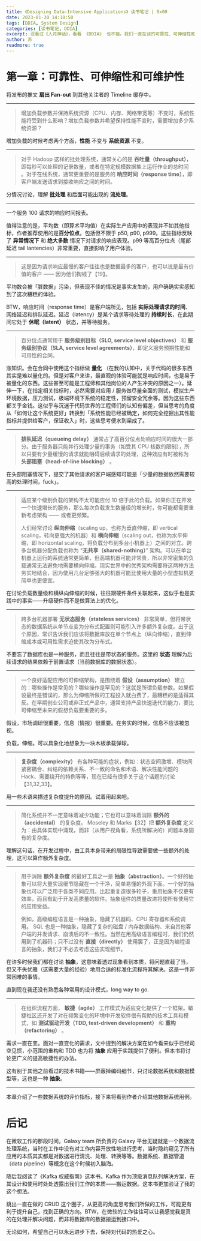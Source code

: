 ```yaml
---
title: 《Designing Data-Intensive Applications》 读书笔记 | 0x00
date: 2023-01-30 14:18:50
tags: [DDIA, System Design]
categories: [读书笔记, DDIA]
excerpt: 没看过《人月神话》，看看 《DDIA》 也不错。我们一直在谈的可靠性、可伸缩性和可维护性到底是什么？
author: 苏
readmore: true
---
```

# 第一章：可靠性、可伸缩性和可维护性

<!-- > ![图 1-3 用于分发推特至关注者的数据流水线，2012 年 11 月的负载参数【16】](https://1126993343-files.gitbook.io/~/files/v0/b/gitbook-x-prod.appspot.com/o/spaces%2F-MHdCOHMs3fNDC20H5qi%2Fuploads%2Fgit-blob-31a6740f3d8fa7b256e88ed10f00a2e162125646%2Ffig1-3.png) -->

将发布的推文 **扇出 Fan-out** 到其他关注者的 Timeline 缓存中。

------------

>增加负载参数并保持系统资源（CPU、内存、网络带宽等）不变时，系统性能将受到什么影响？增加负载参数并希望保持性能不变时，需要增加多少系统资源？

增加负载的时候考虑两个方面，**性能** 不变与 **系统资源** 不变。

----------

> 对于 Hadoop 这样的批处理系统，通常关心的是 **吞吐量（throughput）**，即每秒可以处理的记录数量，或者在特定规模数据集上运行作业的总时间 。对于在线系统，通常更重要的是服务的 **响应时间（response time）**，即客户端发送请求到接收响应之间的时间。

分情况讨论，理解 **批处理** 和后面可能出现的 **流处理**。

----------

<!-- > ![图 1-4 展示了一个服务 100 次请求响应时间的均值与百分位数](https://1126993343-files.gitbook.io/~/files/v0/b/gitbook-x-prod.appspot.com/o/spaces%2F-MHdCOHMs3fNDC20H5qi%2Fuploads%2Fgit-blob-14ae4b436ce95f2e6343f794ccfbe5b74dfca608%2Ffig1-4.png?alt=media) -->

一个服务 100 请求的响应时间报表。

值得注意的是，平均数（即算术平均值）在实际生产应用中的表现并不如其他指标，作者推荐使用的是**百分位点**，包括但不限于 p50, p90, p999。这些指标反映了 **异常情况下** 和 **绝大多数** 情况下对请求的响应表现。p99 等高百分位点（尾部延迟 tail lantencies）非常重要，直接影响了用户体验。

---------

> 这是因为请求响应最慢的客户往往也是数据最多的客户，也可以说是最有价值的客户 —— 因为他们掏钱了【19】。

平均数会被「脏数据」污染，但表现不佳的情况是事实发生的，用户确确实实感知到了这次糟糕的体验。

BTW，响应时间（response time）是客户端所见，包括 **实际处理请求的时间**、网络延迟和排队延迟。延迟（latency）是某个请求等待处理的 **持续时长**，在此期间它处于 **休眠（latent）** 状态，并等待服务。

----------

> 百分位点通常用于 **服务级别目标（SLO, service level objectives）** 和 **服务级别协议（SLA, service level agreements）**，即定义服务预期性能和可用性的合同。

涨知识。会在合同中使用这个指标做 **量化** （在我的认知中，关于代码的很多东西其实是难以量化的。但是对客户来讲，最直观的体验可能就是响应时间，也是易于被量化的东西。这些甚至可能是工程师和其他岗位的人产生冲突的原因之一）。延伸一下，在指定相关指标时，必然需要对应用 / 服务做尽量全面的测试，模拟生产环境数据，压力测试，极端环境下系统的稳定性，预留安全冗余等。因为这些东西都关乎金钱。这似乎与沉迷于代码世界的工程师们的认知有偏差，但当思考的角度从「如何让这个系统更好」转换到「系统性能已经被确定，如何完全挖掘出其性能指标并提供给客户，保证收入」时，这些思考便水到渠成了。

----------

> **排队延迟（queueing delay）** 通常占了高百分位点处响应时间的很大一部分。由于服务器只能并行处理少量的事务（如受其 CPU 核数的限制），所以只要有少量缓慢的请求就能阻碍后续请求的处理，这种效应有时被称为 **头部阻塞（head-of-line blocking）** 。

在头部阻塞情况下，提交了其他请求的客户端感知可能是「少量的数据依然需要较高的处理时间，fuck」。

----------

> 适应某个级别负载的架构不太可能应付 10 倍于此的负载。如果你正在开发一个快速增长的服务，那么每次负载发生数量级的增长时，你可能都需要重新考虑架构 —— 或者更频繁。
>
> 人们经常讨论 **纵向伸缩**（scaling up，也称为垂直伸缩，即 vertical scaling，转向更强大的机器）和 **横向伸缩**（scaling out，也称为水平伸缩，即 horizontal scaling，将负载分布到多台小机器上）之间的对立。跨多台机器分配负载也称为 “**无共享（shared-nothing）**” 架构。可以在单台机器上运行的系统通常更简单，但高端机器可能非常贵，所以非常密集的负载通常无法避免地需要横向伸缩。现实世界中的优秀架构需要将这两种方法务实地结合，因为使用几台足够强大的机器可能比使用大量的小型虚拟机更简单也更便宜。

在讨论负载数量级和横纵向伸缩的时候，往往跟硬件条件关联起来，这似乎也是实践中的事实——升级硬件而不是做算法上的优化。

--------

> 跨多台机器部署 **无状态服务（stateless services）** 非常简单，但将带状态的数据系统从单节点变为分布式配置则可能引入许多额外复杂度。出于这个原因，常识告诉我们应该将数据库放在单个节点上（纵向伸缩），直到伸缩成本或可用性需求迫使其改为分布式。

不要忘了数据库也是一种服务，而且往往是带状态的服务。这里的 **状态** 理解为后续请求的结果依赖于前置请求（当前数据库的数据状态）。

----------

> 一个良好适配应用的可伸缩架构，是围绕着 **假设（assumption）** 建立的：哪些操作是常见的？哪些操作是罕见的？这就是所谓负载参数。如果假设最终是错误的，那么为伸缩所做的工程投入就白费了，最糟糕的是适得其反。在早期创业公司或非正式产品中，通常支持产品快速迭代的能力，要比可伸缩至未来的假想负载要重要的多。

假设，市场调研很重要，信息（情报）很重要。在务实的时候，信息不应该被忽视。

负载，伸缩。可以具象化地想象为一块木板承载弹球。

--------------

> **复杂度（complexity）** 有各种可能的症状，例如：状态空间激增、模块间紧密耦合、纠结的依赖关系、不一致的命名和术语、解决性能问题的 Hack、需要绕开的特例等等，现在已经有很多关于这个话题的讨论【31,32,33】。

用一些术语来描述复杂度提升的原因。试着用起来吧。

------

> 简化系统并不一定意味着减少功能；它也可以意味着消除 **额外的（accidental）** 的复杂度。 Moseley 和 Marks【32】把 **额外复杂度** 定义为：由具体实现中涌现，而非（从用户视角看，系统所解决的）问题本身固有的复杂度。

理解这句话，在开发过程中，由工具本身带来的局限性导致需要做一些额外的处理，这可以算作额外复杂度。

-----------

> 用于消除 **额外复杂度** 的最好工具之一是 **抽象（abstraction）**。一个好的抽象可以将大量实现细节隐藏在一个干净，简单易懂的外观下面。一个好的抽象也可以广泛用于各类不同应用。比起重复造很多轮子，重用抽象不仅更有效率，而且有助于开发高质量的软件。抽象组件的质量改进将使所有使用它的应用受益。
>
> 例如，高级编程语言是一种抽象，隐藏了机器码、CPU 寄存器和系统调用。 SQL 也是一种抽象，隐藏了复杂的磁盘 / 内存数据结构、来自其他客户端的并发请求、崩溃后的不一致性。当然在用高级语言编程时，我们仍然用到了机器码；只不过没有 **直接（directly）** 使用罢了，正是因为编程语言的抽象，我们才不必去考虑这些实现细节。

在许多时候我们都在讨论 **抽象**，这意味着透过现象看到本质，将问题直截了当，但又不失优雅（这需要大量的经验）地用合适的标准化流程将其解决。这是一件非常困难的事情。

直到现在我还没有熟悉各种常用的设计模式，long way to go.

----------

> 在组织流程方面， **敏捷（agile）** 工作模式为适应变化提供了一个框架。敏捷社区还开发了对在频繁变化的环境中开发软件很有帮助的技术工具和模式，如 **测试驱动开发（TDD, test-driven development）** 和 **重构（refactoring）** 。

需求一直在变。面对一直变化的需求，文中提到的解决方案在如今看来似乎已经司空见惯，小范围的重构和 TDD 也为将 **抽象** 应用于实践提供了便利。但本书将讨论更广义的提高敏捷性的办法。

这有别于其他之前看过的技术书籍——屏蔽掉编码细节，只讨论数据系统和数据模型等，这也是一种 **抽象**。

-------------

本章介绍了一些数据系统的评价指标，接下来将看到作者介绍其他数据系统用例。

# 后记

在微软工作的那段时间，Galaxy team 所负责的 Galaxy 平台无疑就是一个数据流处理系统，当时在工作中没有对工作内容开放性地进行思考，当时隐约窥见了所有应用的本质其实都是对数据进行清洗、处理、转换等等。数据系统、数据管道（data pipeline）等概念在这个时候初入脑海。

随后我阅读了《Kafka 权威指南》这本书。Kafka 作为顶级消息队列解决方案，在其设计和使用时处处透露出我们工作的本质——搬运数据。这本书更加验证了我的这个想法。

跳出一直在做的 CRUD 这个圈子，从更高的角度思考我们所做的工作，可能更有利于提升自己，找到正确的方向。BTW，在微软的工作往往可以让我感觉我是真的在处理并解决问题，而非将数据库的数据搬运到接口中。

无论如何，希望自己可以永远进步下去，保持对代码的热爱之心。
